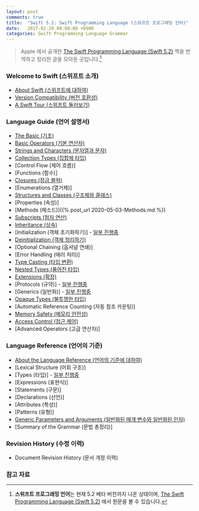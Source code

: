```yaml
---
layout: post
comments: true
title:  "Swift 5.2: Swift Programming Language (스위프트 프로그래밍 언어)"
date:   2017-02-28 00:00:00 +0900
categories: Swift Programming Language Grammar
---
```


> Apple 에서 공개한 [The Swift Programming Language (Swift 5.2)](https://docs.swift.org/swift-book/) 책을 번역하고 정리한 글을 모아둔 곳입니다.[^Swift]

### Welcome to Swift (스위프트 소개)

* [About Swift (스위프트에 대하여)](http://xho95.github.io/swift/language/grammar/about/2017/03/02/About-Swift.html)
* [Version Compatibility (버전 호환성)](http://xho95.github.io/swift/language/grammar/version/compatibility/2020/03/15/Version-Compatibility.html)
* [A Swift Tour (스위프트 둘러보기)](http://xho95.github.io/swift/language/grammar/tour/2016/04/17/A-Swift-Tour.html)

### Language Guide (언어 설명서)

* [The Basic (기초)](http://xho95.github.io/swift/language/grammar/basics/2016/04/24/The-Basics.html)
* [Basic Operators (기본 연산자)](http://xho95.github.io/swift/language/grammar/basic/operators/2016/04/27/Basic-Operators.html)
* [Strings and Characters (문자열과 문자)](http://xho95.github.io/swift/grammar/strings/characters/2016/05/29/Strings-and-Characters.html)
* [Collection Types (집합체 타입)](https://xho95.github.io/swift/grammar/collection/array/set/dictionary/2016/06/06/Collection-Types.html)
* [Control Flow (제어 흐름)]
* [Functions (함수)]
* [Closures (잠금 블럭)](http://xho95.github.io/swift/language/grammar/closure/2020/03/03/Closures.html)
* [Enumerations (열거체)]
* [Structures and Classes (구조체와 클래스)](http://xho95.github.io/swift/language/grammar/structure/class/2020/04/14/Structures-and-Classes.html)
* [Properties (속성)]
* [Methods (메소드)]({% post_url 2020-05-03-Methods.md %})
* [Subscripts (첨자 연산)](http://xho95.github.io/swift/language/grammar/subscripts/2020/03/15/Subscripts.html)
* [Inheritance (상속)](http://xho95.github.io/swift/language/grammar/inheritance/2020/03/31/Inheritance.html)
* [Initialization (객체 초기화하기)] - [일부 진행중](http://xho95.github.io/xcode/swift/grammar/initialization/2016/01/23/Initialization.html)
* [Deinitialization (객체 정리하기)](http://xho95.github.io/swift/language/grammar/deinitialization/2017/03/02/Deinitialization.html)
* [Optional Chaining (옵셔널 연쇄)]
* [Error Handling (에러 처리)]
* [Type Casting (타입 변환)](http://xho95.github.io/swift/language/grammar/type/casting/2020/03/31/Type-Casting.html)
* [Nested Types (품어진 타입)](http://xho95.github.io/swift/language/grammar/nested/types/2017/03/02/Nested-Types.html)
* [Extensions (확장)](http://xho95.github.io/xcode/swift/grammar/extensions/2016/01/19/Extensions.html)
* [Protocols (규약)] - [일부 진행중](http://xho95.github.io/swift/language/grammar/protocol/2016/03/03/Protocols.html)
* [Generics (일반화)] - [일부 진행중](http://xho95.github.io/swift/language/grammar/generic/2020/02/29/Generics.html)
* [Opaque Types (불투명한 타입)](http://xho95.github.io/swift/language/grammar/opaque/type/2020/02/22/Opaque-Types.html)
* [Automatic Reference Counting (자동 참조 카운팅)]
* [Memory Safety (메모리 안전성)](http://xho95.github.io/swift/language/grammar/memory/safety/2020/04/07/Memory-Safety.html)
* [Access Control (접근 제어)](http://xho95.github.io/swift/language/grammar/access/control/2020/04/28/Access-Control.html)
* [Advanced Operators (고급 연산자)]

### Language Reference (언어의 기준)

* [About the Language Reference (언어의 기준에 대하여)](http://xho95.github.io/swift/language/grammar/about/reference/2017/03/13/About-the-Language-Reference.html)
* [Lexical Structure (어휘 구조)]
* [Types (타입)] - [일부 진행중](http://xho95.github.io/swift/language/grammar/types/self/2020/02/20/Types.html)
* [Expressions (표현식)]
* [Statements (구문)]
* [Declarations (선언)]
* [Attributes (특성)]
* [Patterns (유형)]
* [Generic Parameters and Arguments (일반화된 매개 변수와 일반화된 인자)](http://xho95.github.io/swift/language/grammar/generic/parameters/arguments/2017/03/15/Generic-Parameters-and-Arguments.html)
* [Summary of the Grammar (문법 총정리)]

### Revision History (수정 이력)

* Document Revision History (문서 개정 이력)

### 참고 자료

[^Swift]: **스위프트 프로그래밍 언어**는 현재 5.2 베타 버전까지 나온 상태이며, [The Swift Programming Language (Swift 5.2)](https://docs.swift.org/swift-book/) 에서 원문을 볼 수 있습니다.
